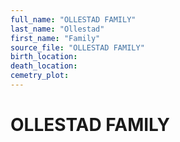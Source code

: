 ```yaml
---
full_name: "OLLESTAD FAMILY"
last_name: "Ollestad"
first_name: "Family"
source_file: "OLLESTAD FAMILY"
birth_location:
death_location:
cemetry_plot: 
---
```

# OLLESTAD FAMILY


